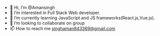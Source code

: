 - 👋 Hi, I’m @Amansingh
- 👀 I’m interested in Full Stack Web developer.
- 🌱 I’m currently learning  JavaScript and JS frameworks(React.js,Vue.js).
- 💞️ I’m looking to collaborate on group
- 📫 How to reach me singhaman843369@gmail.com

<!---
Amansingh843369/Amansingh843369 is a ✨ special ✨ repository because its `README.md` (this file) appears on your GitHub profile.
You can click the Preview link to take a look at your changes.
-->
